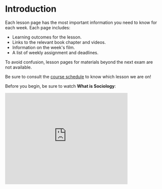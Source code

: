 # Introduction

Each lesson page has the most important information you need to know for each week. Each page includes:
* Learning outcomes for the lesson.
* Links to the relevant book chapter and videos.
* Information on the week's film.
* A list of weekly assignment and deadlines.

To avoid confusion, lesson pages for materials beyond the next exam are not available.

Be sure to consult the [course schedule](https://soci101.org/syllabus/schedule.html) to know which lesson we are on!

Before you begin, be sure to watch **What is Sociology**:

<iframe
    width="400"
    height="300"
    src="https://www.youtube.com/watch?v=YnCJU6PaCio"
    frameborder="0"
    allowfullscreen></iframe>
